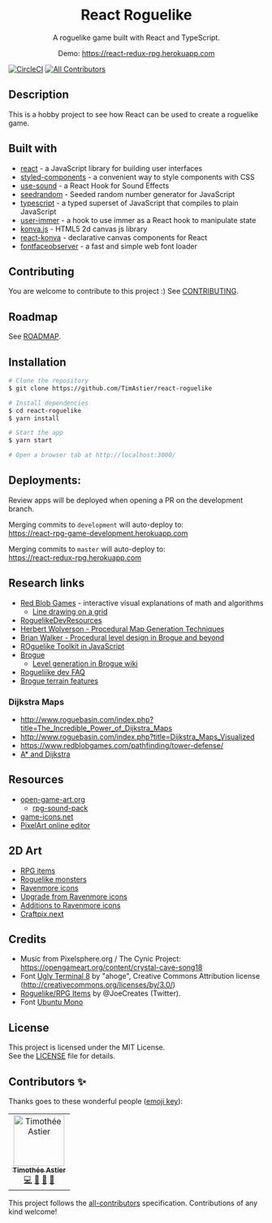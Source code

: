 <div align="center">
<h1>React Roguelike</h1>

<p>A roguelike game built with React and TypeScript.</p>
<p>Demo: <a href="https://react-redux-rpg.herokuapp.com/">https://react-redux-rpg.herokuapp.com</a><p/>
</div>

[![CircleCI](https://circleci.com/gh/TimAstier/react-roguelike.svg?style=svg)](https://circleci.com/gh/TimAstier/react-roguelike) [![All Contributors](https://img.shields.io/badge/all_contributors-1-orange.svg?style=flat-square)](#contributors)

## Description

This is a hobby project to see how React can be used to create a roguelike game.

## Built with

- [react](https://reactjs.org/) - a JavaScript library for building user interfaces
- [styled-components](https://www.styled-components.com/) - a convenient way to style components with CSS
- [use-sound](https://github.com/joshwcomeau/use-sound) - a React Hook for Sound Effects
- [seedrandom](https://github.com/davidbau/seedrandom) - Seeded random number generator for JavaScript
- [typescript](https://www.typescriptlang.org/) - a typed superset of JavaScript that compiles to plain JavaScript
- [user-immer](https://github.com/immerjs/use-immer) - a hook to use immer as a React hook to manipulate state
- [konva.js](https://konvajs.org/) - HTML5 2d canvas js library
- [react-konva](https://konvajs.org/docs/react/Intro.html) - declarative canvas components for React
- [fontfaceobserver](https://github.com/bramstein/fontfaceobserver) - a fast and simple web font loader

## Contributing

You are welcome to contribute to this project :) See [CONTRIBUTING](./CONTRIBUTING.md).

## Roadmap

See [ROADMAP](ROADMAP.md).

## Installation

```sh
# Clone the repository
$ git clone https://github.com/TimAstier/react-roguelike

# Install dependencies
$ cd react-roguelike
$ yarn install

# Start the app
$ yarn start

# Open a browser tab at http://localhost:3000/
```

## Deployments:

Review apps will be deployed when opening a PR on the development branch.

Merging commits to `development` will auto-deploy to:  
https://react-rpg-game-development.herokuapp.com

Merging commits to `master` will auto-deploy to:  
https://react-redux-rpg.herokuapp.com

## Research links

- [Red Blob Games](https://www.redblobgames.com/) - interactive visual explanations of math and algorithms
  - [Line drawing on a grid](https://www.redblobgames.com/grids/line-drawing.html)
- [RoguelikeDevResources](https://github.com/marukrap/RoguelikeDevResources)
- [Herbert Wolverson - Procedural Map Generation Techniques](https://www.youtube.com/watch?v=TlLIOgWYVpI)
- [Brian Walker - Procedural level design in Brogue and beyond](https://www.youtube.com/watch?v=Uo9-IcHhq_w)
- [ROguelike Toolkit in JavaScript](https://github.com/ondras/rot.js)
- [Brogue](https://sites.google.com/site/broguegame/)
  - [Level generation in Brogue wiki](https://brogue.fandom.com/wiki/Level_Generation)
- [Rogueliike dev FAQ](https://www.reddit.com/r/roguelikedev/wiki/faq_friday)
- [Brogue terrain features](https://brogue.fandom.com/wiki/Terrain_Features)

### Dijkstra Maps

- http://www.roguebasin.com/index.php?title=The_Incredible_Power_of_Dijkstra_Maps
- http://www.roguebasin.com/index.php?title=Dijkstra_Maps_Visualized
- https://www.redblobgames.com/pathfinding/tower-defense/
- [A\* and Dijkstra](https://www.redblobgames.com/pathfinding/a-star/introduction.html)

## Resources

- [open-game-art.org](opengameart.org)
  - [rpg-sound-pack](https://opengameart.org/content/rpg-sound-pack)
- [game-icons.net](https://game-icons.net/)
- [PixelArt online editor](https://www.pixelartcss.com/)

## 2D Art

- [RPG items](https://opengameart.org/content/roguelikerpg-items)
- [Roguelike monsters](https://opengameart.org/content/roguelike-monsters)
- [Ravenmore icons](https://opengameart.org/content/fantasy-icon-pack-by-ravenmore-0)
- [Upgrade from Ravenmore icons](https://opengameart.org/content/golden-items-rip-upgrade-pack)
- [Additions to Ravenmore icons](https://opengameart.org/node/83169)
- [Craftpix.next](https://craftpix.net/)

## Credits

- Music from Pixelsphere.org / The Cynic Project: https://opengameart.org/content/crystal-cave-song18
- Font [Ugly Terminal 8](https://fontstruct.com/fontstructions/show/915284) by "ahoge", Creative Commons Attribution license (http://creativecommons.org/licenses/by/3.0/)
- [Roguelike/RPG Items](https://opengameart.org/content/roguelikerpg-items) by @JoeCreates (Twitter).
- Font [Ubuntu Mono](https://fonts.google.com/specimen/Ubuntu+Mono)

## License

This project is licensed under the MIT License.  
See the [LICENSE](./LICENSE) file for details.

## Contributors ✨

Thanks goes to these wonderful people ([emoji key](https://allcontributors.org/docs/en/emoji-key)):

<!-- ALL-CONTRIBUTORS-LIST:START - Do not remove or modify this section -->
<!-- prettier-ignore -->
<table>
  <tr>
    <td align="center"><a href="https://timotheeastier.com"><img src="https://avatars1.githubusercontent.com/u/8555097?v=4" width="100px;" alt="Timothée Astier"/><br /><sub><b>Timothée Astier</b></sub></a><br /><a href="https://github.com/TimAstier/react-rpg-game/commits?author=TimAstier" title="Code">💻</a> <a href="https://github.com/TimAstier/react-rpg-game/commits?author=TimAstier" title="Documentation">📖</a> <a href="#maintenance-TimAstier" title="Maintenance">🚧</a> <a href="#ideas-TimAstier" title="Ideas, Planning, & Feedback">🤔</a></td>
  </tr>
</table>

<!-- ALL-CONTRIBUTORS-LIST:END -->

This project follows the [all-contributors](https://github.com/all-contributors/all-contributors) specification. Contributions of any kind welcome!
